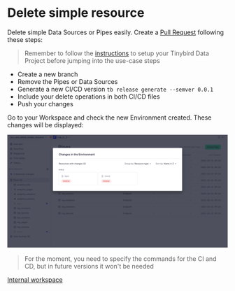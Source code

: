 # Delete simple resource

Delete simple Data Sources or Pipes easily. Create a [Pull Request](https://github.com/tinybirdco/use-case-examples/pull/5) following these steps:

> Remember to follow the [instructions](../README.md) to setup your Tinybird Data Project before jumping into the use-case steps

- Create a new branch
- Remove the Pipes or Data Sources
- Generate a new CI/CD version `tb release generate --semver 0.0.1`
- Include your delete operations in both CI/CD files
- Push your changes

Go to your Workspace and check the new Environment created. These changes will be displayed:

![Changes in environment](./images/delete-resources.png)

> For the moment, you need to specify the commands for the CI and CD, but in future versions it won't be needed


[Internal workspace](https://ui.tinybird.co/128be410-8de1-4b1c-805c-145fdcf2566a/dashboard)
